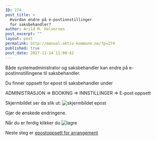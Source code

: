 ```yaml
---
ID: 274
post_title: >
  Hvordan endre på e-postinnstillinger
  for saksbehandler?
author: Arild M. Halvorsen
post_excerpt: ""
layout: post
permalink: http://manual.aktiv-kommune.no/?p=274
published: true
post_date: 2017-11-14 11:00:42
---
```

Både systemadministrator og saksbehandler kan endre på e-postinnstillingene til saksbehandler. 

Du finner oppsett for epost til saksbehandler under 

ADMINISTRASJON => BOOKING => INNSTILLINGER => E-post oppsett

Skjermbildet ser da slik ut: 
![skjermbildet epost](http://manual.aktiv-kommune.no/wp-content/uploads/2018/02/Skjermbilde23.png) 

Gjør de ønskede endringene. 

Når du er ferdig klikker du
![lagre](http://manual.aktiv-kommune.no/wp-content/uploads/2017/12/lagre.png)


Neste steg er [epostoppsett for arrangement](http://manual.aktiv-kommune.no/?p=278)